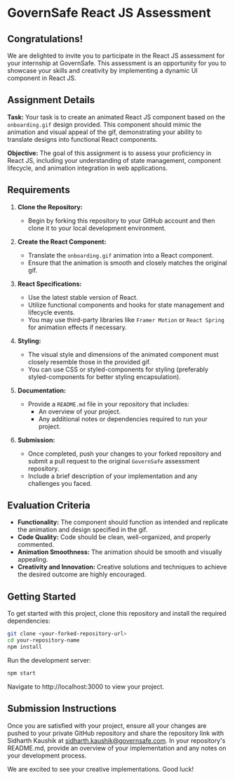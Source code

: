 # GovernSafe React JS Assessment

## Congratulations!

We are delighted to invite you to participate in the React JS assessment for your internship at GovernSafe. This assessment is an opportunity for you to showcase your skills and creativity by implementing a dynamic UI component in React JS.

## Assignment Details

**Task:** Your task is to create an animated React JS component based on the `onboarding.gif` design provided. This component should mimic the animation and visual appeal of the gif, demonstrating your ability to translate designs into functional React components.

**Objective:** The goal of this assignment is to assess your proficiency in React JS, including your understanding of state management, component lifecycle, and animation integration in web applications.

## Requirements

1. **Clone the Repository:**

   - Begin by forking this repository to your GitHub account and then clone it to your local development environment.

2. **Create the React Component:**

   - Translate the `onboarding.gif` animation into a React component.
   - Ensure that the animation is smooth and closely matches the original gif.

3. **React Specifications:**

   - Use the latest stable version of React.
   - Utilize functional components and hooks for state management and lifecycle events.
   - You may use third-party libraries like `Framer Motion` or `React Spring` for animation effects if necessary.

4. **Styling:**

   - The visual style and dimensions of the animated component must closely resemble those in the provided gif.
   - You can use CSS or styled-components for styling (preferably styled-components for better styling encapsulation).

5. **Documentation:**

   - Provide a `README.md` file in your repository that includes:
     - An overview of your project.
     - Any additional notes or dependencies required to run your project.

6. **Submission:**
   - Once completed, push your changes to your forked repository and submit a pull request to the original `GovernSafe` assessment repository.
   - Include a brief description of your implementation and any challenges you faced.

## Evaluation Criteria

- **Functionality:** The component should function as intended and replicate the animation and design specified in the gif.
- **Code Quality:** Code should be clean, well-organized, and properly commented.
- **Animation Smoothness:** The animation should be smooth and visually appealing.
- **Creativity and Innovation:** Creative solutions and techniques to achieve the desired outcome are highly encouraged.

## Getting Started

To get started with this project, clone this repository and install the required dependencies:

```bash
git clone <your-forked-repository-url>
cd your-repository-name
npm install
```

Run the development server:

```bash
npm start
```

Navigate to http://localhost:3000 to view your project.

## Submission Instructions

Once you are satisfied with your project, ensure all your changes are pushed to your private GitHub repository and share the repository link with Sidharth Kaushik at sidharth.kaushik@governsafe.com. In your repository's README.md, provide an overview of your implementation and any notes on your development process.

We are excited to see your creative implementations. Good luck!
